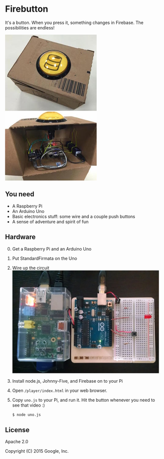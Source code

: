 # Firebutton

It's a button. When you press it, something changes in Firebase. The possibilities are endless!

![outside](/complete-outside.jpg) ![inside](/complete-inside.jpg)


## You need

- A Raspberry Pi
- An Arduino Uno
- Basic electronics stuff: some wire and a couple push buttons
- A sense of adventure and spirit of fun

## Hardware

0. Get a Raspberry Pi and an Arduino Uno
0. Put StandardFirmata on the Uno
0. Wire up the circuit
       ![wiring](/wiring.jpg)
0. Install node.js, Johnny-Five, and Firebase on to your Pi 
0. Open `/player/index.html` in your web browser.
0. Copy `uno.js` to your Pi, and run it. Hit the button whenever you need to see that video :)


       $ node uno.js

## License

Apache 2.0

Copyright (C) 2015 Google, Inc.
